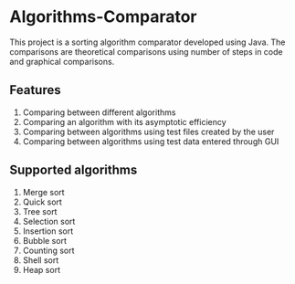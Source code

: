 # Algorithms-Comparator
This project is a sorting algorithm comparator developed using Java. The comparisons are theoretical comparisons using number of steps in code and graphical comparisons.

## Features
1. Comparing between different algorithms 
2. Comparing an algorithm with its asymptotic efficiency
3. Comparing between algorithms using test files created by the user
4. Comparing between algorithms using test data entered through GUI

## Supported algorithms
1. Merge sort
2. Quick sort
3. Tree sort
4. Selection sort
5. Insertion sort
6. Bubble sort
7. Counting sort
8. Shell sort
9. Heap sort
